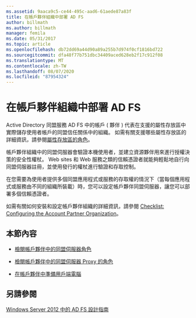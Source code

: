 ```yaml
---
ms.assetid: 9aaca9c5-ce44-495c-aad6-61aede87a83f
title: 在帳戶夥伴組織中部署 AD FS
author: billmath
ms.author: billmath
manager: femila
ms.date: 05/31/2017
ms.topic: article
ms.openlocfilehash: db72dd69a44d90a89a255b7d974f0cf1816bd722
ms.sourcegitcommit: dfa48f77b751dbc34409aced628eb2f17c912f08
ms.translationtype: MT
ms.contentlocale: zh-TW
ms.lasthandoff: 08/07/2020
ms.locfileid: "87954324"
---
```

# <a name="deploying-ad-fs-in-the-account-partner-organization"></a>在帳戶夥伴組織中部署 AD FS

Active Directory 同盟服務 AD FS 中的帳戶 \( 夥伴 \) 代表在支援的屬性存放區中實際儲存使用者帳戶的同盟信任關係中的組織。 如需有關支援哪些屬性存放區的詳細資訊，請參閱[屬性存放區的角色](../../ad-fs/technical-reference/The-Role-of-Attribute-Stores.md)。

帳戶夥伴組織中的同盟伺服器會驗證本機使用者，並建立資源夥伴用來進行授權決策的安全性權杖。 Web sites 和 Web 服務之類的信賴憑證者就能夠輕鬆地自行向同盟伺服器註冊，並使用發行的權杖進行驗證和存取控制。

在您需要為使用者提供多個同盟應用程式或服務的存取權的情況下（當每個應用程式或服務由不同的組織所裝載）時，您可以設定帳戶夥伴同盟伺服器，讓您可以部署多個信賴憑證者。

如需有關如何安裝和設定帳戶夥伴組織的詳細資訊，請參閱 [Checklist: Configuring the Account Partner Organization](../../ad-fs/deployment/Checklist--Configuring-the-Account-Partner-Organization.md)。

## <a name="in-this-section"></a>本節內容

-   [檢閱帳戶夥伴中的同盟伺服器角色](Review-the-Role-of-the-Federation-Server-in-the-Account-Partner.md)

-   [檢閱帳戶夥伴中的同盟伺服器 Proxy 的角色](Review-the-Role-of-the-Federation-Server-Proxy-in-the-Account-Partner.md)

-   [在帳戶夥伴中準備用戶端電腦](Prepare-Client-Computers-in-the-Account-Partner.md)

## <a name="see-also"></a>另請參閱
[Windows Server 2012 中的 AD FS 設計指南](AD-FS-Design-Guide-in-Windows-Server-2012.md)
